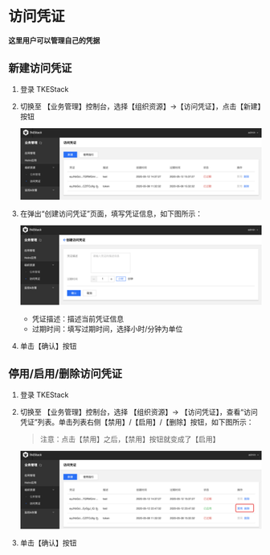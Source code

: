 
# 访问凭证

**这里用户可以管理自己的凭据**

## 新建访问凭证
  1. 登录 TKEStack

  2. 切换至 【业务管理】控制台，选择【组织资源】->【访问凭证】，点击【新建】按钮

      ![创建访问凭证](../../../../../images/新建访问凭证-resource.png)

  3. 在弹出“创建访问凭证”页面，填写凭证信息，如下图所示：

      ![创建访问凭证](../../../../../images/新建访问凭证-resource-1.png)

      * 凭证描述：描述当前凭证信息
      * 过期时间：填写过期时间，选择小时/分钟为单位

  4. 单击【确认】按钮

## 停用/启用/删除访问凭证

  1. 登录 TKEStack

  2. 切换至 【业务管理】控制台，选择 【组织资源】-> 【访问凭证】，查看“访问凭证”列表。单击列表右侧【禁用】/【启用】/【删除】按钮，如下图所示：

     > 注意：点击【禁用】之后，【禁用】按钮就变成了【启用】

     ![禁用启用按钮](../../../../../images/access-card.png)

  3. 单击【确认】按钮